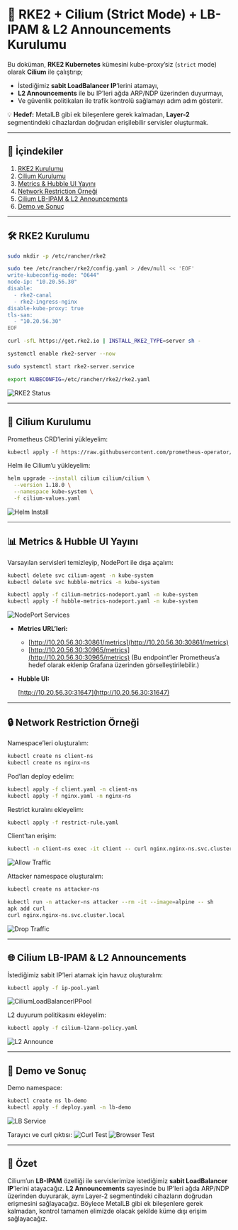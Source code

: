 # 🚀 RKE2 + Cilium (Strict Mode) + LB-IPAM & L2 Announcements Kurulumu

Bu doküman, **RKE2 Kubernetes** kümesini kube-proxy’siz (`strict` mode) olarak **Cilium** ile çalıştırıp;

* İstediğimiz **sabit LoadBalancer IP**’lerini atamayı,
* **L2 Announcements** ile bu IP’leri ağda ARP/NDP üzerinden duyurmayı,
* Ve güvenlik politikaları ile trafik kontrolü sağlamayı adım adım gösterir.

💡 **Hedef:** MetalLB gibi ek bileşenlere gerek kalmadan, **Layer-2** segmentindeki cihazlardan doğrudan erişilebilir servisler oluşturmak.

---

## 📌 İçindekiler

1. [RKE2 Kurulumu](#-rke2-kurulumu)
2. [Cilium Kurulumu](#-cilium-kurulumu)
3. [Metrics & Hubble UI Yayını](#-metrics--hubble-ui-yayını)
4. [Network Restriction Örneği](#-network-restriction-örneği)
5. [Cilium LB-IPAM & L2 Announcements](#-cilium-lb-ipam--l2-announcements)
6. [Demo ve Sonuç](#-demo-ve-sonuç)

---

## 🛠 RKE2 Kurulumu

```bash
sudo mkdir -p /etc/rancher/rke2
```
```bash
sudo tee /etc/rancher/rke2/config.yaml > /dev/null << 'EOF'
write-kubeconfig-mode: "0644"
node-ip: "10.20.56.30"
disable:
  - rke2-canal
  - rke2-ingress-nginx
disable-kube-proxy: true
tls-san:
  - "10.20.56.30"
EOF
```
```bash
curl -sfL https://get.rke2.io | INSTALL_RKE2_TYPE=server sh -
```
```bash
systemctl enable rke2-server --now
```
```bash
sudo systemctl start rke2-server.service
```
```bash
export KUBECONFIG=/etc/rancher/rke2/rke2.yaml
```

![RKE2 Status](./img/rke-status.png)

---

## 🐝 Cilium Kurulumu

Prometheus CRD’lerini yükleyelim:

```bash
kubectl apply -f https://raw.githubusercontent.com/prometheus-operator/prometheus-operator/main/example/prometheus-operator-crd/monitoring.coreos.com_servicemonitors.yaml
```

Helm ile Cilium’u yükleyelim:

```bash
helm upgrade --install cilium cilium/cilium \
  --version 1.18.0 \
  --namespace kube-system \
  -f cilium-values.yaml
```

![Helm Install](./img/helm-install.png)

---

## 📊 Metrics & Hubble UI Yayını

Varsayılan servisleri temizleyip, NodePort ile dışa açalım:

```bash
kubectl delete svc cilium-agent -n kube-system
kubectl delete svc hubble-metrics -n kube-system

kubectl apply -f cilium-metrics-nodeport.yaml -n kube-system
kubectl apply -f hubble-metrics-nodeport.yaml -n kube-system
```

![NodePort Services](./img/nodeport.png)

* **Metrics URL’leri:**

  * [http://10.20.56.30:30861/metrics](http://10.20.56.30:30861/metrics)
  * [http://10.20.56.30:30965/metrics](http://10.20.56.30:30965/metrics)
(Bu endpoint’ler Prometheus’a hedef olarak eklenip Grafana üzerinden görselleştirilebilir.)

* **Hubble UI:**

  [http://10.20.56.30:31647](http://10.20.56.30:31647)

---

## 🔒 Network Restriction Örneği

Namespace’leri oluşturalım:

```bash
kubectl create ns client-ns
kubectl create ns nginx-ns
```

Pod’ları deploy edelim:

```bash
kubectl apply -f client.yaml -n client-ns
kubectl apply -f nginx.yaml -n nginx-ns
```

Restrict kuralını ekleyelim:

```bash
kubectl apply -f restrict-rule.yaml
```

Client’tan erişim:

```bash
kubectl -n client-ns exec -it client -- curl nginx.nginx-ns.svc.cluster.local
```

![Allow Traffic](./img/allow.png)

Attacker namespace oluşturalım:

```bash
kubectl create ns attacker-ns
```
```bash
kubectl run -n attacker-ns attacker --rm -it --image=alpine -- sh
apk add curl
curl nginx.nginx-ns.svc.cluster.local
```

![Drop Traffic](./img/drop.png)

---

## 🌐 Cilium LB-IPAM & L2 Announcements

İstediğimiz sabit IP’leri atamak için havuz oluşturalım:

```bash
kubectl apply -f ip-pool.yaml
```

![CiliumLoadBalancerIPPool](./img/CiliumLoadbalancerIPPool.png)

L2 duyurum politikasını ekleyelim:

```bash
kubectl apply -f cilium-l2ann-policy.yaml
```

![L2 Announce](./img/l2announce.png)

---

## 🧪 Demo ve Sonuç

Demo namespace:

```bash
kubectl create ns lb-demo
kubectl apply -f deploy.yaml -n lb-demo
```

![LB Service](./img/lb-svc.png)

Tarayıcı ve curl çıktısı:
![Curl Test](./img/curl.png)
![Browser Test](./img/browser.png)

---

## 🎯 Özet

Cilium’un **LB-IPAM** özelliği ile servislerimize istediğimiz **sabit LoadBalancer IP**’lerini atayacağız.
**L2 Announcements** sayesinde bu IP’leri ağda ARP/NDP üzerinden duyurarak, aynı Layer-2 segmentindeki cihazların doğrudan erişmesini sağlayacağız.
Böylece MetalLB gibi ek bileşenlere gerek kalmadan, kontrol tamamen elimizde olacak şekilde küme dışı erişim sağlayacağız.
